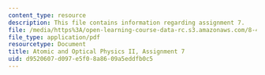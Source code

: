 ```yaml
---
content_type: resource
description: This file contains information regarding assignment 7.
file: /media/https%3A/open-learning-course-data-rc.s3.amazonaws.com/8-422-atomic-and-optical-physics-ii-spring-2013/d9520607d097e5f08a8609a5eddfb0c5_MIT8_422S13_hw7.pdf
file_type: application/pdf
resourcetype: Document
title: Atomic and Optical Physics II, Assignment 7
uid: d9520607-d097-e5f0-8a86-09a5eddfb0c5
---
```

